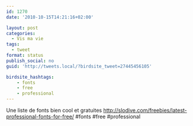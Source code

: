 ```yaml
---
id: 1270
date: '2010-10-15T14:21:16+02:00'

layout: post
categories:
  - Vis ma vie
tags:
  - tweet
format: status
publish_social: no
guid: 'http://tweets.local/?birdsite_tweet=27445456105'

birdsite_hashtags:
    - fonts
    - free
    - professional
---
```


Une liste de fonts bien cool et gratuites http://slodive.com/freebies/latest-professional-fonts-for-free/ #fonts #free #professional